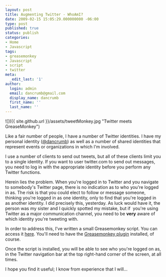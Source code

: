 ```yaml
---
layout: post
title: Augmenting Twitter - WhoAmI?
date: 2009-02-15 15:05:29.000000000 -06:00
type: post
published: true
status: publish
categories:
- Home
- Javascript
tags:
- greasemonkey
- Javascript
- script
- twitter
meta:
  _edit_last: '1'
author:
  login: admin
  email: dancrumb@gmail.com
  display_name: dancrumb
  first_name: ''
  last_name: ''
---
```

![]({{ site.github.url }}/assets/tweetMonkey.jpg "Twitter meets GreaseMonkey")

Like a fair number of people, I have a number of Twitter identities. I have my personal identity ([@dancrumb](http://twitter.com/dancrumb)) as well as a number of shared identities that represent events or organizations in which I'm involved.

I use a number of clients to send out tweets, but all of these clients limit you to a single identity. If you want to user twitter.com to send out messages, you need to log in with the appropriate identity before you perform any Twitter functions.

Herein lies the problem. When you're logged in to Twitter and you navigate to somebody's Twitter page, there is no indication as to who you're logged in as. The risk is that you could elect to follow or message someone, thinking you're logged in as one identity, only to find that you're logged in as another identity. I did precisely this, yesterday. As luck would have it, the person was my sister and I quickly spotted my mistake, but if  you're using Twitter as a major communication channel, you need to be **very** aware of which identity you're tweeting with.

In order to address this, I've written a small Greasemonkey script. You can access it [here](/gmScripts/twitterWhoAmi.user.js). You'll need to have the [Greasemonkey plugin](https://addons.mozilla.org/en-US/firefox/addon/748) installed, of course.

Once the script is installed, you will be able to see who you're logged on as, in the Twitter navigation bar at the top right-hand corner of the screen, at all times.

I hope you find it useful; I know from experience that I will...
